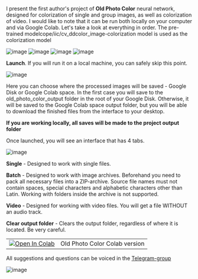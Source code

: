 I present the first author's project of **Old Photo Color** neural network, designed for colorization of single and group images, as well as colorization of video. I would like to note that it can be run both locally on your computer and via Google Colab. Let's take a look at everything in order.
The pre-trained modelcope/iic/cv_ddcolor_image-colorization model is used as the colorization model

![image](https://github.com/user-attachments/assets/fae3c145-f80e-4e12-b3a8-a2c60b0894a6)
![image](https://github.com/user-attachments/assets/d0d078d0-ef3e-4723-bbe2-e0a2a9b098db)
![image](https://github.com/user-attachments/assets/95314c42-b7c3-4f20-98e9-8594bf3c5cfb)
![image](https://github.com/user-attachments/assets/a0a7273c-7f6a-470d-abef-02c0bc540815)


**Launch**. If you will run it on a local machine, you can safely skip this point.

![image](https://github.com/user-attachments/assets/43b483a2-8b6e-4f08-8a1b-416f399873e0)

Here you can choose where the processed images will be saved - Google Disk or Google Colab space. In the first case you will save to the old_photo_color_output folder in the root of your Google Disk. Otherwise, it will be saved to the Google Colab space output folder, but you will be able to download the finished files from the interface to your desktop.

**If you are working locally, all saves will be made to the project output folder**

Once launched, you will see an interface that has 4 tabs.

![image](https://github.com/user-attachments/assets/a834d70a-81cf-47e9-898c-d2c2ae5d7022)

**Single** - Designed to work with single files.

**Batch** - Designed to work with image archives. Beforehand you need to pack all necessary files into a ZIP-archive. Source file names must not contain spaces, special characters and alphabetic characters other than Latin. Working with folders inside the archive is not supported.

**Video** - Designed for working with video files. You will get a file WITHOUT an audio track.

**Clear output folder** - Clears the output folder, regardless of where it is located. Be very careful.

<table>
  <tr>
    <td><a href="https://colab.research.google.com/github/shaitanzx/old_photo_color/blob/main/old_photo_color.ipynb" rel="nofollow"><img src="https://colab.research.google.com/assets/colab-badge.svg" alt="Open In Colab" data-canonical-src="https://colab.research.google.com/assets/colab-badge.svg"></a></td><td>Old Photo Color Colab version</td>
  </tr>
</table>

All suggestions and questions can be voiced in the [Telegram-group](https://t.me/+xlhhGmrz9SlmYzg6)

![image](https://github.com/user-attachments/assets/5cf86b6d-e378-4d85-aed1-c48920b6c107)
